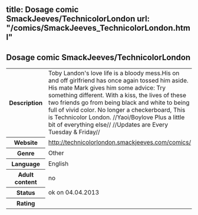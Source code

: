 title: Dosage comic SmackJeeves/TechnicolorLondon
url: "/comics/SmackJeeves_TechnicolorLondon.html"
---
Dosage comic SmackJeeves/TechnicolorLondon
-----------------------------------------

<table class="comicinfo">
<tr>
<th>Description</th><td>Toby Landon's love life is a bloody mess.His on and off girlfriend has once again tossed him aside. His mate Mark gives him some advice: Try something different. With a kiss, the lives of these two friends go from being black and white to being full of vivid color. No longer a checkerboard, This is Technicolor London. //Yaoi/Boylove Plus a little bit of everything else// //Updates are Every Tuesday &amp; Friday//</td>
</tr>
<tr>
<th>Website</th><td><a href="http://technicolorlondon.smackjeeves.com/comics/">http://technicolorlondon.smackjeeves.com/comics/</a></td>
</tr>
<tr>
<th>Genre</th><td>Other</td>
</tr>
<tr>
<th>Language</th><td>English</td>
</tr>
<tr>
<th>Adult content</th><td>no</td>
</tr>
<tr>
<th>Status</th><td>ok on 04.04.2013</td>
</tr>
<tr>
<th>Rating</th><td><div class="g-plusone" data-size="standard" data-annotation="bubble"
 data-href="http://technicolorlondon.smackjeeves.com/comics/"></div></td>
</tr>
</table>
<script type="text/javascript">
  (function() {
    var po = document.createElement('script'); po.type = 'text/javascript'; po.async = true;
    po.src = 'https://apis.google.com/js/plusone.js';
    var s = document.getElementsByTagName('script')[0]; s.parentNode.insertBefore(po, s);
  })();
</script>
